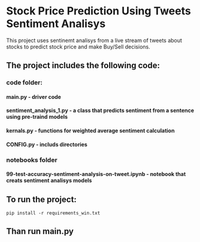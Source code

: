 # Stock Price Prediction Using Tweets Sentiment Analisys

This project uses sentinemt analisys from a live stream of tweets about stocks to predict stock price and make Buy/Sell decisions.

## The project includes the following code:

### code folder:

#### main.py - driver code
#### sentiment_analysis_1.py - a class that predicts sentiment from a sentence using pre-traind models
#### kernals.py - functions for weighted average sentiment calculation
#### CONFIG.py - includs directories

### notebooks folder

#### 99-test-accuracy-sentiment-analysis-on-tweet.ipynb - notebook that creats sentiment analisys models

## To run the project:

```text
pip install -r requirements_win.txt
```

## Than run main.py
